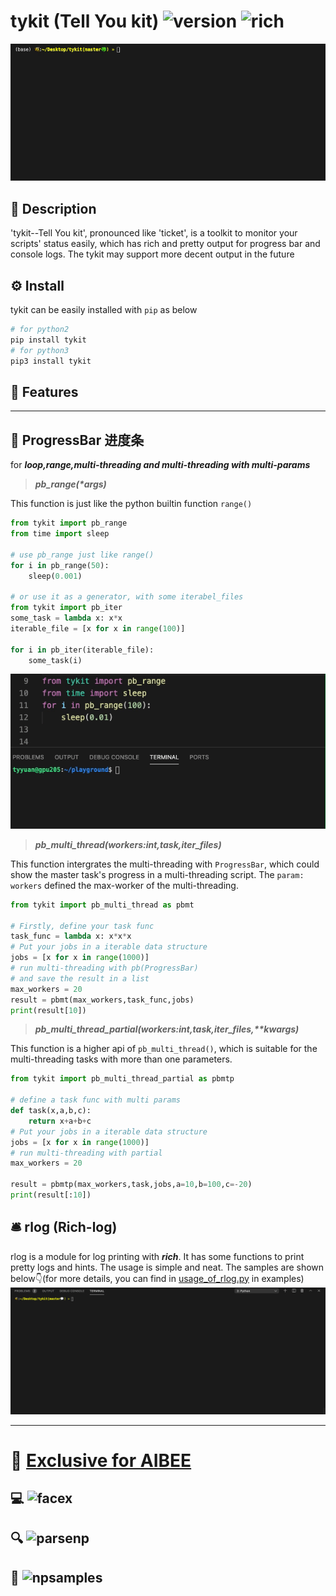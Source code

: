 <!--
 * @Description: 
 * @version: 
 * @Author: TianyuYuan
 * @Date: 2021-04-02 15:42:10
 * @LastEditors: TianyuYuan
 * @LastEditTime: 2021-04-15 00:13:56
-->
# tykit (Tell You kit) ![version](https://img.shields.io/badge/tykit-v0.1.2-blue.svg) ![rich](https://img.shields.io/badge/Powered-Rich-brightgreen.svg)

![Alt Text](./image/Kapture%202021-04-02%20at%2017.18.06.gif)

## 📜 Description
'tykit--Tell You kit', pronounced like 'ticket', is a toolkit to monitor your scripts' status easily, which has rich and pretty output for progress bar and console logs.
The tykit may support more decent output in the future

## ⚙️ Install
tykit can be easily installed with `pip` as below
```bash
# for python2
pip install tykit
# for python3
pip3 install tykit
```

## 🌟 Features
---
## 🚀 ProgressBar 进度条
for ***loop,range,multi-threading and multi-threading with multi-params***

> ___pb_range(*args)___

This function is just like the python builtin function `range()`
```python
from tykit import pb_range
from time import sleep

# use pb_range just like range()
for i in pb_range(50):
    sleep(0.001)

# or use it as a generator, with some iterabel_files
from tykit import pb_iter
some_task = lambda x: x*x
iterable_file = [x for x in range(100)]

for i in pb_iter(iterable_file):
    some_task(i)
```
![pbrange](./image/pbrange.gif)



> ___pb_multi_thread(workers:int,task,iter_files)___

This function intergrates the multi-threading with `ProgressBar`, which could show the master task's progress in a multi-threading script. The `param: workers` defined the max-worker of the multi-threading.

```python
from tykit import pb_multi_thread as pbmt

# Firstly, define your task func
task_func = lambda x: x*x*x
# Put your jobs in a iterable data structure
jobs = [x for x in range(1000)]
# run multi-threading with pb(ProgressBar)
# and save the result in a list
max_workers = 20
result = pbmt(max_workers,task_func,jobs)
print(result[10])
```

> ___pb_multi_thread_partial(workers:int,task,iter_files,**kwargs)___

This function is a higher api of ```pb_multi_thread()```, which is suitable for the multi-threading tasks with more than one parameters.

```python
from tykit import pb_multi_thread_partial as pbmtp

# define a task func with multi params
def task(x,a,b,c):
    return x+a+b+c
# Put your jobs in a iterable data structure
jobs = [x for x in range(1000)]
# run multi-threading with partial
max_workers = 20

result = pbmtp(max_workers,task,jobs,a=10,b=100,c=-20)
print(result[:10])
```

## 🛎️ rlog (Rich-log)
rlog is a module for log printing with ***rich***. It has some functions to print pretty logs and hints. The usage is simple and neat. The samples are shown below👇(for more details, you can find in [usage_of_rlog.py](https://github.com/paperplane110/tykit/blob/master/examples/usage_of_rlog.py) in examples)
![rlog_show](./image/rlog.gif)

---
# 🐝 [Exclusive for AIBEE](https://github.com/paperplane110/tykit/blob/master/aibee_tools.md)
## 💻 ![facex](https://img.shields.io/badge/Class-FaceXClient-brightgreen.svg)
## 🔍 ![parsenp](https://img.shields.io/badge/Static-ParseNP-blue.svg) 
## 🥑 ![npsamples](https://img.shields.io/badge/Class-NPsamples-orange.svg)
